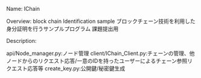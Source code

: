Name:
IChain

Overview:
block chain Identification sample
ブロックチェーン技術を利用した身分証明を行うサンプルプログラム
課題提出用

Description:

api/Node_manager.py:ノード管理
client/IChain_Client.py:チェーンの管理、他ノードからのリクエスト応答/一意のIDを持ったユーザーによるチェーン参照リクエスト応答等
create_key.py:公開鍵/秘密鍵生成




